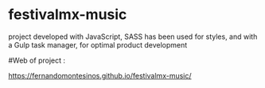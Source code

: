 # festivalmx-music
project developed with JavaScript, SASS has been used for styles, and with a Gulp task manager, for optimal product development

#Web of project : 

https://fernandomontesinos.github.io/festivalmx-music/
